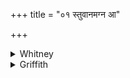 +++
title = "०१ स्तुवानमग्न आ"

+++

<details><summary>Whitney</summary>

### Translation
1. Bring hither, O Agni, the sorcerer (*yātudhā́па*), the *kimīdín*,  
speaking out (*stu*); for thou, O god, being revered, hast become slayer  
of the barbarian (*dásyu*).

### Notes
*Stu* is shown by its use also in 8. 1, 2 to have here the virtual  
meaning 'confess' ⌊'naming, í.e. confessing himself'; cf. *laudare*,  
'praise,' but also 'name,' 'mention'⌋. The comm. does not see this, but  
stolidly renders it 'praise,' making the first line mean "bring the god  
who praises my oblation or else who is praised by us, and make the  
*yātudhā́na* etc. go away"! He is never weary, when *kimīdin* occurs, of  
repeating Yāska's (6. 11) silly etymology from *kim idānīm* 'what now?'  
Ppp. reads for **a** *stuvānaṣṭānaya*, and, for **c, d**, *tvaḿ hi devāṁ  
stuto hantā tasyo 'ta bahūvyathā*.
</details>

<details><summary>Griffith</summary>

Bring the Kimidin hither, bring the Yatudhana self-declared For Agni, God, thou, lauded, hast become the Dasyu's slaughterer.
</details>
